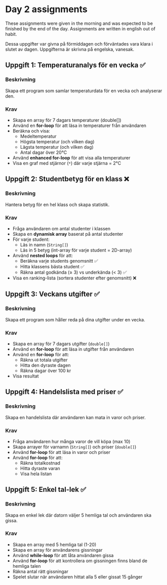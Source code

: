 # Day 2 assignments
These assignments were given in the morning and was expected to be finished by the end of the day.  Assignments are written in english out of habit.

Dessa uppgifter var givna på förmiddagen och förväntades vara klara i slutet av dagen. Uppgifterna är skrivna på engelska, vanesak.
## Uppgift 1: Temperaturanalys för en vecka ✅
### Beskrivning
Skapa ett program som samlar temperaturdata för en vecka och analyserar den.
### Krav
* Skapa en array för 7 dagars temperaturer (double[])
* Använd en **for-loop** för att läsa in temperaturer från användaren
* Beräkna och visa:
  * Medeltemperatur
  * Högsta temperatur (och vilken dag)
  * Lägsta temperatur (och vilken dag)
  * Antal dagar över 20°C
* Använd **enhanced for-loop** för att visa alla temperaturer
* Visa en graf med stjärnor (`*`) där varje stjärna = 2°C
## Uppgift 2: Studentbetyg för en klass ❌
### Beskrivning
Hantera betyg för en hel klass och skapa statistik.
### Krav
* Fråga användaren om antal studenter i klassen
* Skapa en **dynamisk array** baserat på antal studenter
* För varje student:
  * Läs in namn (`String[]`)
  * Läs in 5 betyg (int-array för varje student = 2D-array)
* Använd **nested loops** för att:
  * Beräkna varje students genomsnitt ✅
  * Hitta klassens bästa student ✅
  * Räkna antal godkända (≥ 3) vs underkända (< 3) ✅
* Visa en ranking-lista (sortera studenter efter genomsnitt) ❌
## Uppgift 3: Veckans utgifter ✅
### Beskrivning
Skapa ett program som håller reda på dina utgifter under en vecka.
### Krav
* Skapa en array för 7 dagars utgifter (`double[]`)
* Använd en **for-loop** för att läsa in utgifter från användaren
* Använd en **for-loop** för att:
  * Räkna ut totala utgifter
  * Hitta den dyraste dagen
  * Räkna dagar över 100 kr
* Visa resultat
## Uppgift 4: Handelslista med priser ✅
### Beskrivning
Skapa en handelslista där användaren kan mata in varor och priser.
### Krav
* Fråga användaren hur många varor de vill köpa (max 10)
* Skapa arrayer för varnamn (`String[]`) och priser (`double[]`)
* Använd **for-loop** för att läsa in varor och priser
* Använd **for-loop** för att:
  * Räkna totalkostnad
  * Hitta dyraste varan
  * Visa hela listan
## Uppgift 5: Enkel tal-lek ✅
### Beskrivning
Skapa en enkel lek där datorn väljer 5 hemliga tal och användaren ska gissa.
### Krav
* Skapa en array med 5 hemliga tal (1-20)
* Skapa en array för användarens gissningar
* Använd **while-loop** för att låta användaren gissa
* Använd **for-loop** för att kontrollera om gissningen finns bland de hemliga talen
* Räkna antal rätt gissningar
* Spelet slutar när användaren hittat alla 5 eller gissat 15 gånger